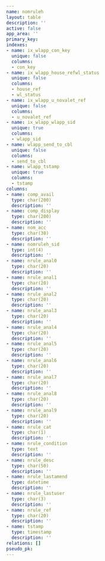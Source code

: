 ```yaml
---
name: nomruleh
layout: table
description: ''
active: false
app_area: ''
primary_key: 
indexes:
- name: ix_wlapp_con_key
  unique: false
  columns:
  - con_key
- name: ix_wlapp_house_refwl_status
  unique: false
  columns:
  - house_ref
  - wl_status
- name: ix_wlapp_u_novalet_ref
  unique: false
  columns:
  - u_novalet_ref
- name: ix_wlapp_wlapp_sid
  unique: true
  columns:
  - wlapp_sid
- name: wlapp_send_to_cbl
  unique: false
  columns:
  - send_to_cbl
- name: wlapp_tstamp
  unique: true
  columns:
  - tstamp
columns:
- name: comp_avail
  type: char(200)
  description: ''
- name: comp_display
  type: char(200)
  description: ''
- name: nom_acc
  type: char(30)
  description: ''
- name: nomruleh_sid
  type: int(4)
  description: ''
- name: nrule_anal0
  type: char(20)
  description: ''
- name: nrule_anal1
  type: char(20)
  description: ''
- name: nrule_anal2
  type: char(20)
  description: ''
- name: nrule_anal3
  type: char(20)
  description: ''
- name: nrule_anal4
  type: char(20)
  description: ''
- name: nrule_anal5
  type: char(20)
  description: ''
- name: nrule_anal6
  type: char(20)
  description: ''
- name: nrule_anal7
  type: char(20)
  description: ''
- name: nrule_anal8
  type: char(20)
  description: ''
- name: nrule_anal9
  type: char(20)
  description: ''
- name: nrule_cat
  type: char(1)
  description: ''
- name: nrule_condition
  type: text
  description: ''
- name: nrule_desc
  type: char(50)
  description: ''
- name: nrule_lastamend
  type: datetime
  description: ''
- name: nrule_lastuser
  type: char(3)
  description: ''
- name: nrule_ref
  type: char(20)
  description: ''
- name: tstamp
  type: timestamp
  description: ''
relations: []
pseudo_pk: 
---
```


